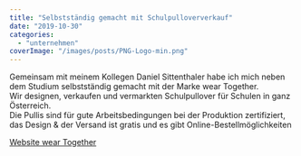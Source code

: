 ```yaml
---
title: "Selbstständig gemacht mit Schulpulloververkauf"
date: "2019-10-30"
categories: 
  - "unternehmen"
coverImage: "/images/posts/PNG-Logo-min.png"
---
```


Gemeinsam mit meinem Kollegen Daniel Sittenthaler habe ich mich neben dem Studium selbstständig gemacht mit der Marke wear Together.  
Wir designen, verkaufen und vermarkten Schulpullover für Schulen in ganz Österreich.  
Die Pullis sind für gute Arbeitsbedingungen bei der Produktion zertifiziert, das Design & der Versand ist gratis und es gibt Online-Bestellmöglichkeiten

[Website wear Together](https://wear-together.at)
